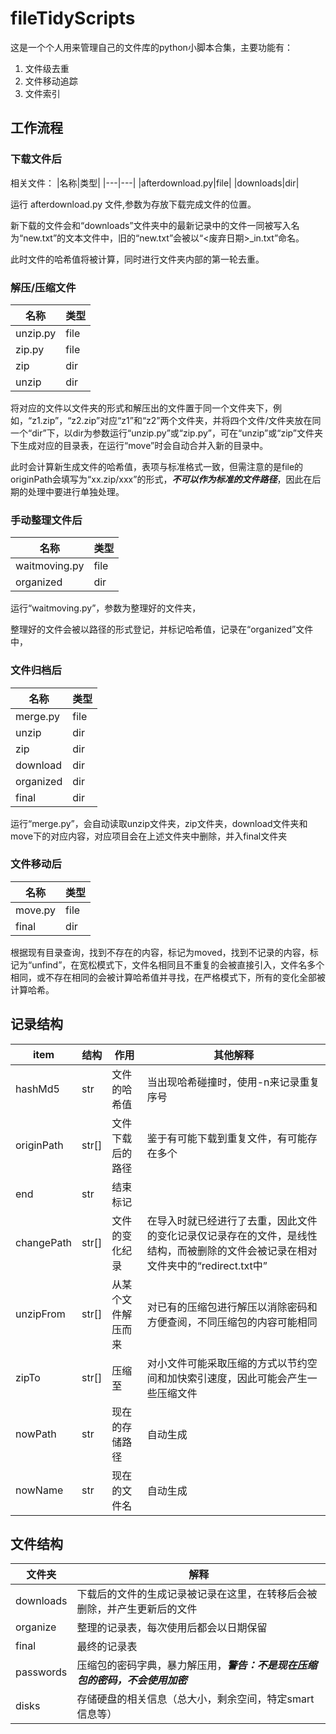 # fileTidyScripts

这是一个个人用来管理自己的文件库的python小脚本合集，主要功能有：
1. 文件级去重
2. 文件移动追踪
3. 文件索引

## 工作流程
### 下载文件后

相关文件：
|名称|类型|
|---|---|
|afterdownload.py|file|
|downloads|dir|

运行 afterdownload.py 文件,参数为存放下载完成文件的位置。

新下载的文件会和“downloads”文件夹中的最新记录中的文件一同被写入名为“new.txt”的文本文件中，旧的“new.txt”会被以“<废弃日期>_in.txt”命名。

此时文件的哈希值将被计算，同时进行文件夹内部的第一轮去重。

### 解压/压缩文件
|名称|类型|
|---|---|
|unzip.py|file|
|zip.py|file|
|zip|dir|
|unzip|dir|

将对应的文件以文件夹的形式和解压出的文件置于同一个文件夹下，例如，“z1.zip”，“z2.zip”对应“z1”和“z2”两个文件夹，并将四个文件/文件夹放在同一个“dir”下，以dir为参数运行“unzip.py”或“zip.py”，可在“unzip”或“zip”文件夹下生成对应的目录表，在运行“move”时会自动合并入新的目录中。

此时会计算新生成文件的哈希值，表项与标准格式一致，但需注意的是file的originPath会填写为“xx.zip/xxx”的形式，***不可以作为标准的文件路径***，因此在后期的处理中要进行单独处理。

### 手动整理文件后
|名称|类型|
|---|---|
|waitmoving.py|file|
|organized|dir|
运行“waitmoving.py”，参数为整理好的文件夹，

整理好的文件会被以路径的形式登记，并标记哈希值，记录在“organized”文件中，

### 文件归档后
|名称|类型|
|---|---|
|merge.py|file|
|unzip|dir|
|zip|dir|
|download|dir|
|organized|dir|
|final|dir|
运行“merge.py”，会自动读取unzip文件夹，zip文件夹，download文件夹和move下的对应内容，对应项目会在上述文件夹中删除，并入final文件夹
### 文件移动后

|名称|类型|
|---|---|
|move.py|file|
|final|dir|

根据现有目录查询，找到不存在的内容，标记为moved，找到不记录的内容，标记为“unfind”，在宽松模式下，文件名相同且不重复的会被直接引入，文件名多个相同，或不存在相同的会被计算哈希值并寻找，在严格模式下，所有的变化全部被计算哈希。

## 记录结构

|item       |结构   |作用               |其他解释|
|---        |---    |---                |---|
|hashMd5    |str    |文件的哈希值       |当出现哈希碰撞时，使用-n来记录重复序号|
|originPath |str[]  |文件下载后的路径   |鉴于有可能下载到重复文件，有可能存在多个|
|end        |str    |结束标记           |   |
|changePath |str[]  |文件的变化纪录     |在导入时就已经进行了去重，因此文件的变化记录仅记录存在的文件，是线性结构，而被删除的文件会被记录在相对文件夹中的“redirect.txt中”   |
|unzipFrom  |str[]  |从某个文件解压而来 |对已有的压缩包进行解压以消除密码和方便查阅，不同压缩包的内容可能相同|
|zipTo      |str[]  |压缩至             |对小文件可能采取压缩的方式以节约空间和加快索引速度，因此可能会产生一些压缩文件|
|nowPath    |str    |现在的存储路径     |自动生成|
|nowName    |str    |现在的文件名       |自动生成|

## 文件结构
|文件夹|解释|
|---|---|
|downloads  |下载后的文件的生成记录被记录在这里，在转移后会被删除，并产生更新后的文件|
|organize   |整理的记录表，每次使用后都会以日期保留|
|final      |最终的记录表|
|passwords  |压缩包的密码字典，暴力解压用，***警告：不是现在压缩包的密码，不会使用加密***   |
|disks      |存储硬盘的相关信息（总大小，剩余空间，特定smart信息等）|
